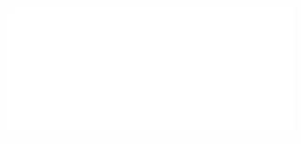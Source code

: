 <br>
<p align="center">
  <img src="https://raw.githubusercontent.com/ServerSMP-Github/.github/main/github-metrics.svg" alt="Metrics" width="600">
</p>
<br>
